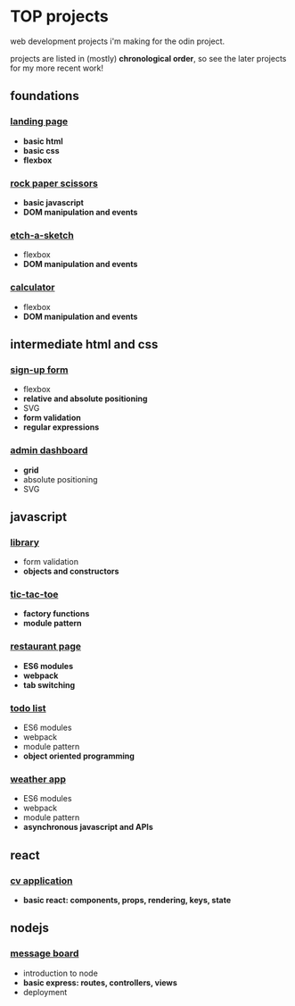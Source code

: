 # TOP projects

web development projects i'm making for the odin project.

projects are listed in (mostly) **chronological order**, so see the later projects for my more recent work!

## foundations

### [landing page](https://naomitzhao.github.io/top-projects/landing-page/)
- **basic html**
- **basic css**
- **flexbox**

### [rock paper scissors](https://naomitzhao.github.io/top-projects/rock-paper-scissors/)
- **basic javascript**
- **DOM manipulation and events**

### [etch-a-sketch](https://naomitzhao.github.io/top-projects/etch-a-sketch/)
- flexbox
- **DOM manipulation and events**

### [calculator](https://naomitzhao.github.io/top-projects/calculator/)
- flexbox
- **DOM manipulation and events**

## intermediate html and css

### [sign-up form](https://naomitzhao.github.io/top-projects/sign-up-form/)
- flexbox
- **relative and absolute positioning**
- SVG
- **form validation**
- **regular expressions**

### [admin dashboard](https://naomitzhao.github.io/top-projects/admin-dashboard/)
- **grid**
- absolute positioning
- SVG

## javascript

### [library](https://naomitzhao.github.io/top-projects/library/)
- form validation
- **objects and constructors**

### [tic-tac-toe](https://naomitzhao.github.io/top-projects/tic-tac-toe/)
- **factory functions**
- **module pattern**

### [restaurant page](https://naomitzhao.github.io/top-projects/restaurant-page/dist)
- **ES6 modules**
- **webpack**
- **tab switching**

### [todo list](https://naomitzhao.github.io/top-projects/todo-list/dist)
- ES6 modules
- webpack
- module pattern
- **object oriented programming**

### [weather app](https://naomitzhao.github.io/top-projects/weather-app/dist)
- ES6 modules
- webpack
- module pattern
- **asynchronous javascript and APIs**

## react

### [cv application](https://naomitzhao-cv-application.netlify.app/)
- **basic react: components, props, rendering, keys, state**

## nodejs

### [message board]()
- introduction to node
- **basic express: routes, controllers, views**
- deployment
